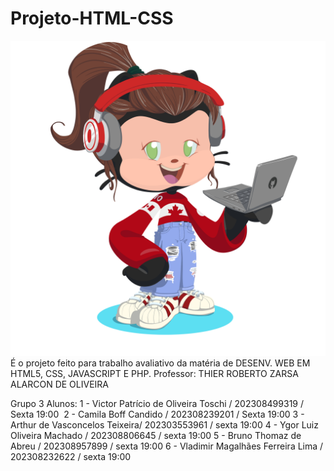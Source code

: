 # Projeto-HTML-CSS
<img src="octocat-1716431523633.png/" alt="Logo Estácio">
É o projeto feito para trabalho avaliativo da matéria de DESENV. WEB EM HTML5, CSS, JAVASCRIPT E PHP. Professor: THIER ROBERTO ZARSA ALARCON DE OLIVEIRA

Grupo 3
Alunos: 
1 - Victor Patrício de Oliveira Toschi / 202308499319 / Sexta 19:00 
2 - Camila Boff Candido /  202308239201 / Sexta 19:00
3 - Arthur de Vasconcelos Teixeira/ 202303553961 / sexta 19:00
4 - Ygor Luiz Oliveira Machado / 202308806645 / sexta 19:00
5 - Bruno Thomaz de Abreu / 202308957899 / sexta 19:00
6 - Vladimir Magalhães Ferreira Lima / 202308232622 / sexta 19:00
